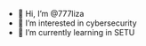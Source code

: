 - 👋 Hi, I’m @777liza
- 👀 I’m interested in cybersecurity 
- 🌱 I’m currently learning in SETU


<!---
777liza/777liza is a ✨ special ✨ repository because its `README.md` (this file) appears on your GitHub profile.
You can click the Preview link to take a look at your changes.
--->
